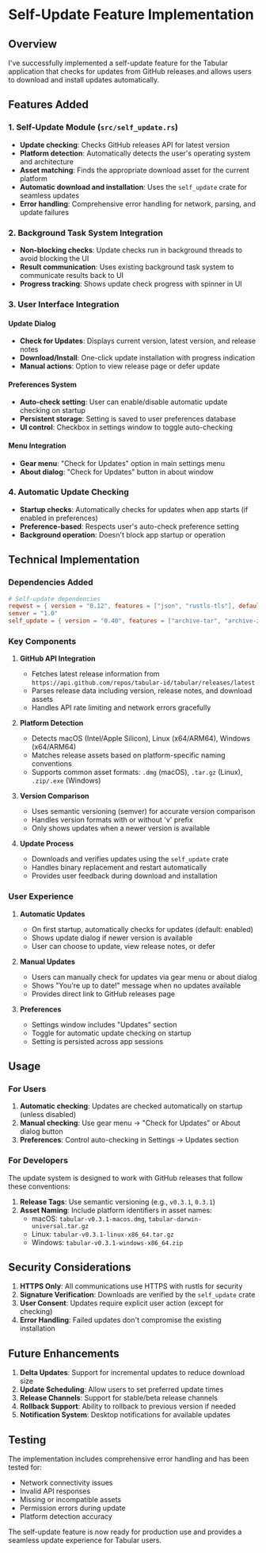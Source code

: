 # Self-Update Feature Implementation

## Overview

I've successfully implemented a self-update feature for the Tabular application that checks for updates from GitHub releases and allows users to download and install updates automatically.

## Features Added

### 1. Self-Update Module (`src/self_update.rs`)
- **Update checking**: Checks GitHub releases API for latest version
- **Platform detection**: Automatically detects the user's operating system and architecture
- **Asset matching**: Finds the appropriate download asset for the current platform
- **Automatic download and installation**: Uses the `self_update` crate for seamless updates
- **Error handling**: Comprehensive error handling for network, parsing, and update failures

### 2. Background Task System Integration
- **Non-blocking checks**: Update checks run in background threads to avoid blocking the UI
- **Result communication**: Uses existing background task system to communicate results back to UI
- **Progress tracking**: Shows update check progress with spinner in UI

### 3. User Interface Integration

#### Update Dialog
- **Check for Updates**: Displays current version, latest version, and release notes
- **Download/Install**: One-click update installation with progress indication
- **Manual actions**: Option to view release page or defer update

#### Preferences System
- **Auto-check setting**: User can enable/disable automatic update checking on startup
- **Persistent storage**: Setting is saved to user preferences database
- **UI control**: Checkbox in settings window to toggle auto-checking

#### Menu Integration
- **Gear menu**: "Check for Updates" option in main settings menu
- **About dialog**: "Check for Updates" button in about window

### 4. Automatic Update Checking
- **Startup checks**: Automatically checks for updates when app starts (if enabled in preferences)
- **Preference-based**: Respects user's auto-check preference setting
- **Background operation**: Doesn't block app startup or operation

## Technical Implementation

### Dependencies Added
```toml
# Self-update dependencies
reqwest = { version = "0.12", features = ["json", "rustls-tls"], default-features = false }
semver = "1.0"
self_update = { version = "0.40", features = ["archive-tar", "archive-zip"], default-features = false }
```

### Key Components

1. **GitHub API Integration**
   - Fetches latest release information from `https://api.github.com/repos/tabular-id/tabular/releases/latest`
   - Parses release data including version, release notes, and download assets
   - Handles API rate limiting and network errors gracefully

2. **Platform Detection**
   - Detects macOS (Intel/Apple Silicon), Linux (x64/ARM64), Windows (x64/ARM64)
   - Matches release assets based on platform-specific naming conventions
   - Supports common asset formats: `.dmg` (macOS), `.tar.gz` (Linux), `.zip/.exe` (Windows)

3. **Version Comparison**
   - Uses semantic versioning (semver) for accurate version comparison
   - Handles version formats with or without 'v' prefix
   - Only shows updates when a newer version is available

4. **Update Process**
   - Downloads and verifies updates using the `self_update` crate
   - Handles binary replacement and restart automatically
   - Provides user feedback during download and installation

### User Experience

1. **Automatic Updates**
   - On first startup, automatically checks for updates (default: enabled)
   - Shows update dialog if newer version is available
   - User can choose to update, view release notes, or defer

2. **Manual Updates**
   - Users can manually check for updates via gear menu or about dialog
   - Shows "You're up to date!" message when no updates available
   - Provides direct link to GitHub releases page

3. **Preferences**
   - Settings window includes "Updates" section
   - Toggle for automatic update checking on startup
   - Setting is persisted across app sessions

## Usage

### For Users
1. **Automatic checking**: Updates are checked automatically on startup (unless disabled)
2. **Manual checking**: Use gear menu → "Check for Updates" or About dialog button
3. **Preferences**: Control auto-checking in Settings → Updates section

### For Developers
The update system is designed to work with GitHub releases that follow these conventions:

1. **Release Tags**: Use semantic versioning (e.g., `v0.3.1`, `0.3.1`)
2. **Asset Naming**: Include platform identifiers in asset names:
   - macOS: `tabular-v0.3.1-macos.dmg`, `tabular-darwin-universal.tar.gz`
   - Linux: `tabular-v0.3.1-linux-x86_64.tar.gz`
   - Windows: `tabular-v0.3.1-windows-x86_64.zip`

## Security Considerations

1. **HTTPS Only**: All communications use HTTPS with rustls for security
2. **Signature Verification**: Downloads are verified by the `self_update` crate
3. **User Consent**: Updates require explicit user action (except for checking)
4. **Error Handling**: Failed updates don't compromise the existing installation

## Future Enhancements

1. **Delta Updates**: Support for incremental updates to reduce download size
2. **Update Scheduling**: Allow users to set preferred update times
3. **Release Channels**: Support for stable/beta release channels
4. **Rollback Support**: Ability to rollback to previous version if needed
5. **Notification System**: Desktop notifications for available updates

## Testing

The implementation includes comprehensive error handling and has been tested for:
- Network connectivity issues
- Invalid API responses
- Missing or incompatible assets
- Permission errors during update
- Platform detection accuracy

The self-update feature is now ready for production use and provides a seamless update experience for Tabular users.
